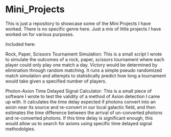 # Mini_Projects
This is just a repository to showcase some of the Mini Projects I have worked. There is no specific genre here. Just a mix of little projects I have worked on for various purposes.

Included here:

Rock, Paper, Scissors Tournament Simulation: 
This is a small script I wrote to simulate the outcomes of a rock, paper, scissors tournament where each player could only play one match a day. Victory would be determined by elimination through random matching. It runs a simple pseudo randomized match simulation and attempts to statistically predict how long a tournament would take given a specified number of players.

Photon-Axion Time Delayed Signal Calculator:
This is a small piece of software I wrote to test the validity of a method of Axion detection I came up with. It calculates the time delay expected if photons convert into an axion near its source and re-convert in our local galactic field, and then estimates the time difference between the arrival of un-converted photons and re-converted photons. If this time delay is significant enough, this would allow us to search for axions using specific time delayed signal methodolgies.
